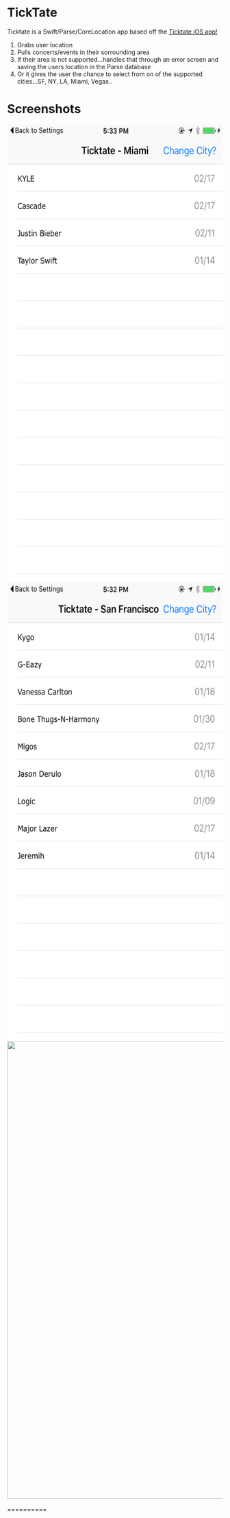 # TickTate

Ticktate is a Swift/Parse/CoreLocation app based off the [Ticktate iOS app!](https://itunes.apple.com/us/app/ticktate/id966821187?mt=8)

1. Grabs user location
2. Pulls concerts/events in their sorrounding area
3. If their area is not supported...handles that through an error screen and saving the users location in the Parse database
4. Or it gives the user the chance to select from on of the supported cities...SF, NY, LA, Miami, Vegas..


Screenshots
==========

<p align="center">
    <img src ="https://raw.githubusercontent.com/mparrish91/TickTate/master/Screenshots/screenshot.png" height="1067" width="600" />
      <img src ="https://raw.githubusercontent.com/mparrish91/TickTate/master/Screenshots/screenshot1.png" height="1067" width="600" />
            <img src ="https://raw.githubusercontent.com/mparrish91/TickTate/master/Screenshots/screenshot2.png" height="1067" width="600" />

</p>



==========
